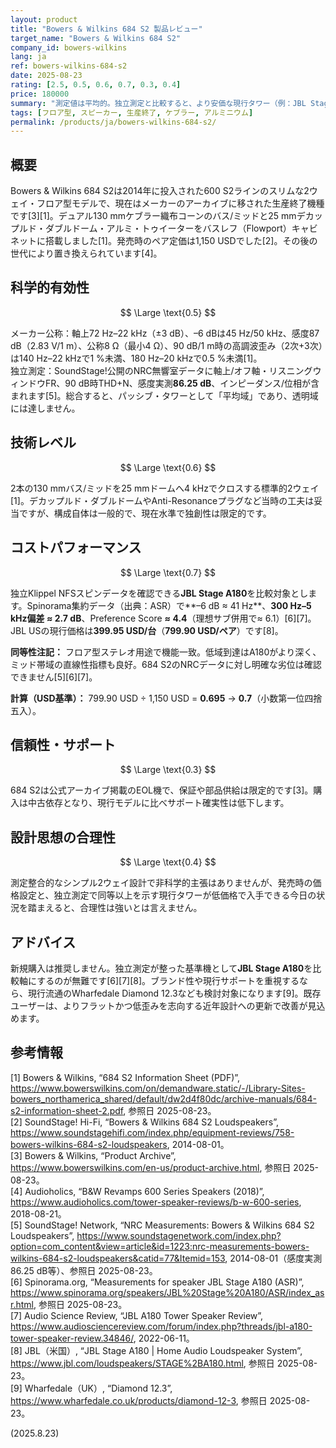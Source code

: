 ```yaml
---
layout: product
title: "Bowers & Wilkins 684 S2 製品レビュー"
target_name: "Bowers & Wilkins 684 S2"
company_id: bowers-wilkins
lang: ja
ref: bowers-wilkins-684-s2
date: 2025-08-23
rating: [2.5, 0.5, 0.6, 0.7, 0.3, 0.4]
price: 180000
summary: "測定値は平均的。独立測定と比較すると、より安価な現行タワー（例：JBL Stage A180）が同等以上の測定性能を示し、コストパフォーマンスを弱めます"
tags: [フロア型, スピーカー, 生産終了, ケブラー, アルミニウム]
permalink: /products/ja/bowers-wilkins-684-s2/
---
```


## 概要

Bowers & Wilkins 684 S2は2014年に投入された600 S2ラインのスリムな2ウェイ・フロア型モデルで、現在はメーカーのアーカイブに移された生産終了機種です[3][1]。デュアル130 mmケブラー織布コーンのバス/ミッドと25 mmデカップルド・ダブルドーム・アルミ・トゥイーターをバスレフ（Flowport）キャビネットに搭載しました[1]。発売時のペア定価は1,150 USDでした[2]。その後の世代により置き換えられています[4]。

## 科学的有効性

$$ \Large \text{0.5} $$

メーカー公称：軸上72 Hz–22 kHz（±3 dB）、–6 dBは45 Hz/50 kHz、感度87 dB（2.83 V/1 m）、公称8 Ω（最小4 Ω）、90 dB/1 m時の高調波歪み（2次+3次）は140 Hz–22 kHzで1 %未満、180 Hz–20 kHzで0.5 %未満[1]。  
独立測定：SoundStage!公開のNRC無響室データに軸上/オフ軸・リスニングウィンドウFR、90 dB時THD+N、感度実測**86.25 dB**、インピーダンス/位相が含まれます[5]。総合すると、パッシブ・タワーとして「平均域」であり、透明域には達しません。

## 技術レベル

$$ \Large \text{0.6} $$

2本の130 mmバス/ミッドを25 mmドームへ4 kHzでクロスする標準的2ウェイ[1]。デカップルド・ダブルドームやAnti-Resonanceプラグなど当時の工夫は妥当ですが、構成自体は一般的で、現在水準で独創性は限定的です。

## コストパフォーマンス

$$ \Large \text{0.7} $$

独立Klippel NFSスピンデータを確認できる**JBL Stage A180**を比較対象とします。Spinorama集約データ（出典：ASR）で**–6 dB ≈ 41 Hz**、**300 Hz–5 kHz偏差 ≈ 2.7 dB**、Preference Score **≈ 4.4**（理想サブ併用で≈ 6.1）[6][7]。JBL USの現行価格は**399.95 USD/台**（**799.90 USD/ペア**）です[8]。

**同等性注記：** フロア型ステレオ用途で機能一致。低域到達はA180がより深く、ミッド帯域の直線性指標も良好。684 S2のNRCデータに対し明確な劣位は確認できません[5][6][7]。

**計算（USD基準）：** 799.90 USD ÷ 1,150 USD = **0.695** → **0.7**（小数第一位四捨五入）。

## 信頼性・サポート

$$ \Large \text{0.3} $$

684 S2は公式アーカイブ掲載のEOL機で、保証や部品供給は限定的です[3]。購入は中古依存となり、現行モデルに比べサポート確実性は低下します。

## 設計思想の合理性

$$ \Large \text{0.4} $$

測定整合的なシンプル2ウェイ設計で非科学的主張はありませんが、発売時の価格設定と、独立測定で同等以上を示す現行タワーが低価格で入手できる今日の状況を踏まえると、合理性は強いとは言えません。

## アドバイス

新規購入は推奨しません。独立測定が整った基準機として**JBL Stage A180**を比較軸にするのが無難です[6][7][8]。ブランド性や現行サポートを重視するなら、現行流通のWharfedale Diamond 12.3なども検討対象になります[9]。既存ユーザーは、よりフラットかつ低歪みを志向する近年設計への更新で改善が見込めます。

## 参考情報

[1] Bowers & Wilkins, “684 S2 Information Sheet (PDF)”, https://www.bowerswilkins.com/on/demandware.static/-/Library-Sites-bowers_northamerica_shared/default/dw2d4f80dc/archive-manuals/684-s2-information-sheet-2.pdf, 参照日 2025-08-23。  
[2] SoundStage! Hi-Fi, “Bowers & Wilkins 684 S2 Loudspeakers”, https://www.soundstagehifi.com/index.php/equipment-reviews/758-bowers-wilkins-684-s2-loudspeakers, 2014-08-01。  
[3] Bowers & Wilkins, “Product Archive”, https://www.bowerswilkins.com/en-us/product-archive.html, 参照日 2025-08-23。  
[4] Audioholics, “B&W Revamps 600 Series Speakers (2018)”, https://www.audioholics.com/tower-speaker-reviews/b-w-600-series, 2018-08-21。  
[5] SoundStage! Network, “NRC Measurements: Bowers & Wilkins 684 S2 Loudspeakers”, https://www.soundstagenetwork.com/index.php?option=com_content&view=article&id=1223:nrc-measurements-bowers-wilkins-684-s2-loudspeakers&catid=77&Itemid=153, 2014-08-01（感度実測86.25 dB等）、参照日 2025-08-23。  
[6] Spinorama.org, “Measurements for speaker JBL Stage A180 (ASR)”, https://www.spinorama.org/speakers/JBL%20Stage%20A180/ASR/index_asr.html, 参照日 2025-08-23。  
[7] Audio Science Review, “JBL A180 Tower Speaker Review”, https://www.audiosciencereview.com/forum/index.php?threads/jbl-a180-tower-speaker-review.34846/, 2022-06-11。  
[8] JBL（米国）, “JBL Stage A180 | Home Audio Loudspeaker System”, https://www.jbl.com/loudspeakers/STAGE%2BA180.html, 参照日 2025-08-23。  
[9] Wharfedale（UK）, “Diamond 12.3”, https://www.wharfedale.co.uk/products/diamond-12-3, 参照日 2025-08-23。

(2025.8.23)

